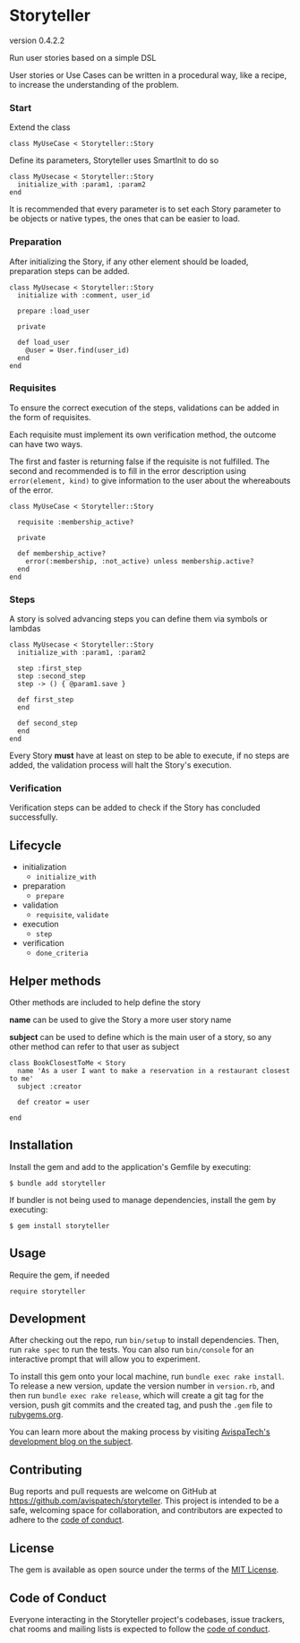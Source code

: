 # Storyteller

version 0.4.2.2

Run user stories based on a simple DSL

User stories or Use Cases can be written in a procedural way, like a recipe, to increase the understanding of the problem.

### Start

Extend the class 

`class MyUseCase < Storyteller::Story`

Define its parameters, Storyteller uses SmartInit to do so

    class MyUsecase < Storyteller::Story
      initialize_with :param1, :param2
    end

It is recommended that every parameter is to set each Story parameter to be objects or native types, the ones that can be easier to load.


### Preparation

After initializing the Story, if any other element should be loaded, preparation steps can be added.

    class MyUsecase < Storyteller::Story
      initialize with :comment, user_id

      prepare :load_user

      private

      def load_user
        @user = User.find(user_id)
      end
    end

### Requisites

To ensure the correct execution of the steps, validations can be added in the form of requisites.

Each requisite must implement its own verification method, the outcome can have two ways.

The first and faster is returning false if the requisite is not fulfilled.
The second and recommended is to fill in the error description using `error(element, kind)` to give 
information to the user about the whereabouts of the error.

    class MyUseCase < Storyteller::Story

      requisite :membership_active?

      private
      
      def membership_active?
        error(:membership, :not_active) unless membership.active?
      end
    end


### Steps

A story is solved advancing steps you can define them via symbols or lambdas

    class MyUsecase < Storyteller::Story
      initialize_with :param1, :param2

      step :first_step
      step :second_step
      step -> () { @param1.save }

      def first_step
      end

      def second_step
      end
    end

Every Story **must** have at least on step to be able to execute, if no steps are added, the validation process will halt the Story's execution.

### Verification

Verification steps can be added to check if the Story has concluded successfully.



## Lifecycle

  - initialization
    - `initialize_with`
  - preparation
    - `prepare`
  - validation
    - `requisite`, `validate`
  - execution
    - `step`
  - verification
    - `done_criteria`


## Helper methods

Other methods are included to help define the story

**name** can be used to give the Story a more user story name 

**subject** can be used to define which is the main user of a story, so any other method can refer to that user as subject
    
    class BookClosestToMe < Story
      name 'As a user I want to make a reservation in a restaurant closest to me'
      subject :creator

      def creator = user

    end




## Installation

Install the gem and add to the application's Gemfile by executing:

    $ bundle add storyteller

If bundler is not being used to manage dependencies, install the gem by executing:

    $ gem install storyteller

## Usage

Require the gem, if needed 

`require storyteller`

## Development

After checking out the repo, run `bin/setup` to install dependencies. Then, run `rake spec` to run the tests. You can also run `bin/console` for an interactive prompt that will allow you to experiment.

To install this gem onto your local machine, run `bundle exec rake install`. To release a new version, update the version number in `version.rb`, and then run `bundle exec rake release`, which will create a git tag for the version, push git commits and the created tag, and push the `.gem` file to [rubygems.org](https://rubygems.org).

You can learn more about the making process by visiting [AvispaTech's development blog on the subject](https://blog.avispa.tech/2022/08/01/storyteller-1.html).

## Contributing

Bug reports and pull requests are welcome on GitHub at https://github.com/avispatech/storyteller. This project is intended to be a safe, welcoming space for collaboration, and contributors are expected to adhere to the [code of conduct](https://github.com/[USERNAME]/storyteller/blob/main/CODE_OF_CONDUCT.md).

## License

The gem is available as open source under the terms of the [MIT License](https://opensource.org/licenses/MIT).

## Code of Conduct

Everyone interacting in the Storyteller project's codebases, issue trackers, chat rooms and mailing lists is expected to follow the [code of conduct](https://github.com/[USERNAME]/storyteller/blob/main/CODE_OF_CONDUCT.md).
